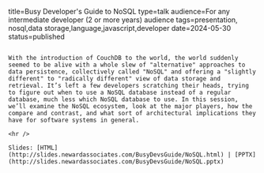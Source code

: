 title=Busy Developer's Guide to NoSQL
type=talk
audience=For any intermediate developer (2 or more years) audience
tags=presentation, nosql,data storage,language,javascript,developer
date=2024-05-30
status=published
~~~~~~

With the introduction of CouchDB to the world, the world suddenly seemed to be alive with a whole slew of "alternative" approaches to data persistence, collectively called "NoSQL" and offering a "slightly different" to "radically different" view of data storage and retrieval. It’s left a few developers scratching their heads, trying to figure out when to use a NoSQL database instead of a regular database, much less which NoSQL database to use. In this session, we’ll examine the NoSQL ecosystem, look at the major players, how the compare and contrast, and what sort of architectural implications they have for software systems in general.
    
<hr />

Slides: [HTML](http://slides.newardassociates.com/BusyDevsGuide/NoSQL.html) | [PPTX](http://slides.newardassociates.com/BusyDevsGuide/NoSQL.pptx)
